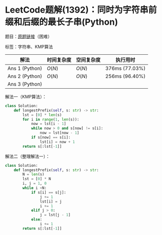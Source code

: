 # LeetCode题解(1392)：同时为字符串前缀和后缀的最长子串(Python)

题目：[原题链接](https://leetcode-cn.com/problems/longest-happy-prefix/)（困难）

标签：字符串、KMP算法

| 解法           | 时间复杂度 | 空间复杂度 | 执行用时       |
| -------------- | ---------- | ---------- | -------------- |
| Ans 1 (Python) | $O(N)$     | $O(N)$     | 376ms (77.03%) |
| Ans 2 (Python) | $O(N)$     | $O(N)$     | 256ms (96.40%) |
| Ans 3 (Python) |            |            |                |

解法一（KMP算法）：

```python
class Solution:
    def longestPrefix(self, s: str) -> str:
        lst = [0] * len(s)
        for i in range(1, len(s)):
            now = lst[i - 1]
            while now > 0 and s[now] != s[i]:
                now = lst[now - 1]
            if s[now] == s[i]:
                lst[i] = now + 1
        return s[:lst[-1]]
```

解法二（整理解法一）：

```python
class Solution:
    def longestPrefix(self, s: str) -> str:
        N = len(s)
        lst = [0] * N
        i, j = 1, 0
        while i <N:
            if s[i] == s[j]:
                j += 1
                lst[i] = j
                i += 1
            elif j > 0:
                j = lst[j - 1]
            else:
                i += 1
        return s[:lst[-1]]
```